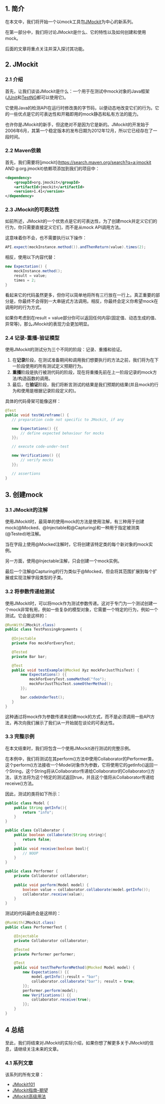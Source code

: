 ## 1. 简介

在本文中，我们将开始一个以mock工具包[JMockit](https://jmockit.github.io/)为中心的新系列。

在第一部分中，我们将讨论JMockit是什么、它的特性以及如何创建和使用mock。

后面的文章将重点关注并深入探讨其功能。

## 2. JMockit

### 2.1 介绍

首先，让我们谈谈JMockit是什么：一个用于在测试中mock对象的Java框架([JUnit](http://junit.org/junit4/)和[TestNG](http://testng.org/doc/index.html)都可以使用它)。

它使用Java的检测API在运行时修改类的字节码，以便动态地改变它们的行为。它的一些优点是它的可表达性和开箱即用的mock静态和私有方法的能力。

也许你是JMockit的新手，但这绝对不是因为它是新的。JMockit的开发始于2006年6月，其第一个稳定版本的发布日期为2012年12月，所以它已经存在了一段时间。

### 2.2 Maven依赖

首先，我们需要将[jmockit](https://search.maven.org/search?q=a:jmockit AND g:org.jmockit)依赖项添加到我们的项目中：

```xml
<dependency> 
    <groupId>org.jmockit</groupId> 
    <artifactId>jmockit</artifactId> 
    <version>1.41</version>
</dependency>
```

### 2.3 JMockit的可表达性

如前所述，JMockit的一个优势点是它的可表达性，为了创建mock并定义它们的行为，你只需要直接定义它们，而不是从mock API调用方法。

这意味着你不会，也不需要执行以下操作：

```java
API.expect(mockInstance.method()).andThenReturn(value).times(2);
```

相反，使用以下内容代替：

```java
new Expectation() {
    mockInstance.method(); 
    result = value; 
    times = 2;
}
```

看起来它的代码虽然更多，但你可以简单地将所有三行放在一行上。真正重要的部分是，你最终不会得到一大串链式方法调用。相反，你最终会定义你希望mock在调用时的行为方式。

如果你考虑到在result = value部分你可以返回任何内容(固定值、动态生成的值、异常等)，那么JMockit的表现力会更加明显。

### 2.4 记录-重播-验证模型

使用JMockit的测试分为三个不同的阶段：记录、重播和验证。

1.  在**记录**阶段，在测试准备期间和调用我们想要执行的方法之前，我们将为在下一阶段使用的所有测试定义预期行为。
2.  **重播**阶段是执行被测代码的阶段，现在将重播先前在上一阶段记录的mock方法/构造函数的调用。
3.  最后，在**验证**阶段，我们将断言测试的结果是我们预期的结果(并且mock的行为和使用是根据记录阶段定义的)。

具体的代码骨架可能像这样：

```java
@Test
public void testWireframe() {
   // preparation code not specific to JMockit, if any

   new Expectations() {{ 
       // define expected behaviour for mocks
   }};

   // execute code-under-test

   new Verifications() {{ 
       // verify mocks
   }};

   // assertions
}
```

## 3. 创建mock

### 3.1 JMockit的注解

使用JMockit时，最简单的使用mock的方法是使用注解，有三种用于创建mock(@Mocked、@Injectable和@Capturing)和一种用于指定被测类(@Tested)地注解。

当在字段上使用@Mocked注解时，它将创建该特定类的每个新对象的mock实例。

另一方面，使用@Injectable注解，只会创建一个mock实例。

最后一个注解@Capturing的行为类似于@Mocked，但会将其范围扩展到每个扩展或实现注解字段类型的子类。

### 3.2 将参数传递给测试

使用JMockit时，可以将mock作为测试参数传递。这对于专门为一个测试创建一个mock非常有用，例如一些复杂的模型对象，它需要一个特定的行为，例如一个测试。它会是这样的：

```java
@RunWith(JMockit.class)
public class TestPassingArguments {
   
   @Injectable
   private Foo mockForEveryTest;

   @Tested
   private Bar bar;

   @Test
   public void testExample(@Mocked Xyz mockForJustThisTest) {
       new Expectations() {{
           mockForEveryTest.someMethod("foo");
           mockForJustThisTest.someOtherMethod();
       }};

       bar.codeUnderTest();
   }
}
```

这种通过将mock作为参数传递来创建mock的方式，而不是必须调用一些API方法，再次向我们展示了我们从一开始就在谈论的可表达性。

### 3.3 完整示例

在本文结束时，我们将包含一个使用JMockit进行测试的完整示例。

在本例中，我们将测试在其perform()方法中使用Collaborator的Performer类，这个perform()方法接收一个Model对象作为参数，它将使用它的getInfo()返回一个String，这个String将从Collaborator传递给Collaborator的Collaborator()方法，该方法将为这个特定的测试返回true，并且这个值将从Collaborator传递给receive()方法。

因此，测试的类将如下所示：

```java
public class Model {
    public String getInfo(){
        return "info";
    }
}

public class Collaborator {
    public boolean collaborate(String string){
        return false;
    }
    public void receive(boolean bool){
        // NOOP
    }
}

public class Performer {
    private Collaborator collaborator;
	
    public void perform(Model model) {
        boolean value = collaborator.collaborate(model.getInfo());
        collaborator.receive(value);
    }
}
```

测试的代码最终会是这样的：

```java
@RunWith(JMockit.class)
public class PerformerTest {

    @Injectable
    private Collaborator collaborator;

    @Tested
    private Performer performer;

    @Test
    public void testThePerformMethod(@Mocked Model model) {
        new Expectations() {{
    	    model.getInfo();result = "bar";
    	    collaborator.collaborate("bar"); result = true;
        }};
        performer.perform(model);
        new Verifications() {{
    	    collaborator.receive(true);
        }};
    }
}
```

## 4 总结

至此，我们将结束对JMockit的实际介绍，如果你想了解更多关于JMockit的信息，请继续关注未来的文章。

### 4.1 系列文章

该系列的所有文章：

-   [JMockit101]()
-   [JMockit指南–期望]()
-   [JMockit高级用法]()
